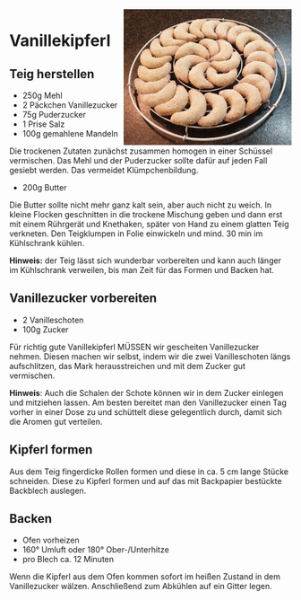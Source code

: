 <img src="/Bilder/Vanillekipferl.jpg" width="300" align="right">

# Vanillekipferl

## Teig herstellen

* 250g Mehl
* 2 Päckchen Vanillezucker
* 75g Puderzucker
* 1 Prise Salz
* 100g gemahlene Mandeln

Die trockenen Zutaten zunächst zusammen homogen in einer Schüssel vermischen. Das Mehl und der Puderzucker sollte dafür auf jeden Fall gesiebt werden. Das vermeidet Klümpchenbildung.

* 200g Butter

Die Butter sollte nicht mehr ganz kalt sein, aber auch nicht zu weich. In kleine Flocken geschnitten in die trockene Mischung geben und dann erst mit einem Rührgerät und Knethaken, später von Hand zu einem glatten Teig verkneten. Den Teigklumpen in Folie einwickeln und mind. 30 min im Kühlschrank kühlen.

**Hinweis:** der Teig lässt sich wunderbar vorbereiten und kann auch länger im Kühlschrank verweilen, bis man Zeit für das Formen und Backen hat.

## Vanillezucker vorbereiten

* 2 Vanilleschoten
* 100g Zucker

Für richtig gute Vanillekipferl MÜSSEN wir gescheiten Vanillezucker nehmen. Diesen machen wir selbst, indem wir die zwei Vanilleschoten längs aufschlitzen, das Mark herausstreichen und mit dem Zucker gut vermischen.

**Hinweis**: Auch die Schalen der Schote können wir in dem Zucker einlegen und mitziehen lassen. Am besten bereitet man den Vanillezucker einen Tag vorher in einer Dose zu und schüttelt diese gelegentlich durch, damit sich die Aromen gut verteilen.

## Kipferl formen

Aus dem Teig fingerdicke Rollen formen und diese in ca. 5 cm lange Stücke schneiden. Diese zu Kipferl formen und auf das mit Backpapier bestückte Backblech auslegen.

## Backen

* Ofen vorheizen
* 160° Umluft oder 180° Ober-/Unterhitze
* pro Blech ca. 12 Minuten

Wenn die Kipferl aus dem Ofen kommen sofort im heißen Zustand in dem Vanillezucker wälzen. Anschließend zum Abkühlen auf ein Gitter legen.

